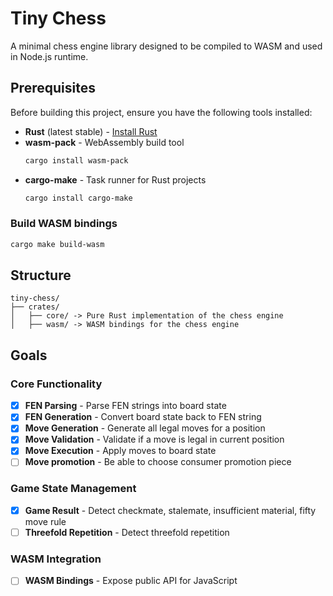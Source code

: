 # Tiny Chess

A minimal chess engine library designed to be compiled to WASM and used in Node.js runtime.

## Prerequisites

Before building this project, ensure you have the following tools installed:

- **Rust** (latest stable) - [Install Rust](https://rustup.rs/)
- **wasm-pack** - WebAssembly build tool
  ```bash
  cargo install wasm-pack
  ```
- **cargo-make** - Task runner for Rust projects
  ```bash
  cargo install cargo-make
  ```

### Build WASM bindings

```bash
cargo make build-wasm
```

## Structure

```
tiny-chess/
├── crates/
│   ├── core/ -> Pure Rust implementation of the chess engine
│   ├── wasm/ -> WASM bindings for the chess engine
```

## Goals

### Core Functionality

- [x] **FEN Parsing** - Parse FEN strings into board state
- [x] **FEN Generation** - Convert board state back to FEN string
- [x] **Move Generation** - Generate all legal moves for a position
- [x] **Move Validation** - Validate if a move is legal in current position
- [x] **Move Execution** - Apply moves to board state
- [ ] **Move promotion** - Be able to choose consumer promotion piece

### Game State Management

- [x] **Game Result** - Detect checkmate, stalemate, insufficient material, fifty move rule
- [ ] **Threefold Repetition** - Detect threefold repetition

### WASM Integration

- [ ] **WASM Bindings** - Expose public API for JavaScript
